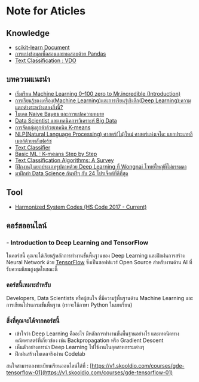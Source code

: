
# Note for Aticles

## Knowledge

- [scikit-learn Document](https://scikit-learn.org/stable/auto_examples/index.html#examples-based-on-real-world-datasets)
- [การแบ่งข้อมูลเพื่อสอนและทดสอบด้วย Pandas](http://dsdi.msu.ac.th/?article=data-science&fn=train_test_split)
- [Text Classification : VDO](https://attapol.github.io/compling/text_classification.html)

## บทความแนะนำ

- [ เริ่มเรียน Machine Learning 0–100 zero to Mr.incredible (Introduction)](https://medium.com/mmp-li/%E0%B9%80%E0%B8%A3%E0%B8%B4%E0%B9%88%E0%B8%A1%E0%B9%80%E0%B8%A3%E0%B8%B5%E0%B8%A2%E0%B8%99-machine-learning-0-100-introduction-1c58e516bfcd)
- [การเรียนรู้ของเครื่อง(Machine Learning)และการเรียนรู้เชิงลึก(Deep Learning):ความแตกต่างระหว่างสองสิ่งนี้?](https://www.thaiprogrammer.org/2018/12/%E0%B8%81%E0%B8%B2%E0%B8%A3%E0%B9%80%E0%B8%A3%E0%B8%B5%E0%B8%A2%E0%B8%99%E0%B8%A3%E0%B8%B9%E0%B9%89%E0%B8%82%E0%B8%AD%E0%B8%87%E0%B9%80%E0%B8%84%E0%B8%A3%E0%B8%B7%E0%B9%88%E0%B8%AD%E0%B8%87machine-le/)
- [โมเดล Naive Bayes และการแปลความหมาย](http://dataminingtrend.com/2014/naive-bayes/)
- [Data Scientist และเทคนิคการวิเคราะห์ Big Data](https://blog.goodfactory.co/data-scientist-%E0%B9%81%E0%B8%A5%E0%B8%B0%E0%B9%80%E0%B8%97%E0%B8%84%E0%B8%99%E0%B8%B4%E0%B8%84%E0%B8%81%E0%B8%B2%E0%B8%A3%E0%B8%A7%E0%B8%B4%E0%B9%80%E0%B8%84%E0%B8%A3%E0%B8%B2%E0%B8%B0%E0%B8%AB%E0%B9%8C-big-data-73dfbdcaa770)
- [การจัดกลุ่มลูกค้าด้วยเทคนิค K-means](http://kmean-clustering-customer.blogspot.com/)
- [NLP(Natural Language Processing) ศาสตร์(ไม่)ใหม่ ศาสตร์แห่งเจได: แยกประเภทอีเมลล์ด้วยพลังฟอร์ซ](https://medium.com/mmp-li/nlp-natural-language-processing-%E0%B8%A8%E0%B8%B2%E0%B8%AA%E0%B8%95%E0%B8%A3%E0%B9%8C-%E0%B9%84%E0%B8%A1%E0%B9%88-%E0%B9%83%E0%B8%AB%E0%B8%A1%E0%B9%88-%E0%B8%A8%E0%B8%B2%E0%B8%AA%E0%B8%95%E0%B8%A3%E0%B9%8C%E0%B9%81%E0%B8%AB%E0%B9%88%E0%B8%87%E0%B9%80%E0%B8%88%E0%B9%84%E0%B8%94-%E0%B9%81%E0%B8%A2%E0%B8%81%E0%B8%9B%E0%B8%A3%E0%B8%B0%E0%B9%80%E0%B8%A0%E0%B8%97%E0%B8%AD%E0%B8%B5%E0%B9%80%E0%B8%A1%E0%B8%A5%E0%B8%A5%E0%B9%8C%E0%B8%94%E0%B9%89%E0%B8%A7%E0%B8%A2%E0%B8%9E%E0%B8%A5%E0%B8%B1%E0%B8%87%E0%B8%9F%E0%B8%AD%E0%B8%A3%E0%B9%8C%E0%B8%8B-66b8bdff2e42)
- [Text Classifier](https://www.softnix.co.th/2018/08/09/naive-bay-text-classification-with-python/)
- [Basic ML : K-means Step by Step](https://medium.com/@somprasonggbl/basic-ml-k-means-step-by-step-9b2a57509a49)
- [Text Classification Algorithms: A Survey](https://medium.com/text-classification-algorithms/text-classification-algorithms-a-survey-a215b7ab7e2d)
- [[ฝึกงาน] แยกประเภทรูปภาพด้วย Deep Learning ที่ Wongnai โจทย์ใหญ่ที่ไม่ธรรมดา](https://life.wongnai.com/internship-image-classification-wongnai-a1dbc2890766)
- [มาฝึกทำ Data Science  กันฟรีๆ กับ 24 โปรเจ็คต์ที่ดีที่สุด](https://www.micknote.com/24-ultimate-data-science-projects/)

## Tool

- [Harmonized System Codes (HS Code 2017 - Current)](https://www.foreign-trade.com/reference/hscode.htm?cat=1)


## คอร์สออนไลน์

### -  Introduction to Deep Learning and TensorFlow

ในคอร์สนี้ คุณจะได้เรียนรู้หลักการทำงานขั้นพื้นฐานของ Deep Learning และฝึกฝนการสร้าง Neural Network ด้วย  [TensorFlow](https://www.tensorflow.org/)  ซึ่งเป็นซอฟท์แวร์ Open Source สำหรับงานด้าน AI ที่รับความนิยมสูงสุดในขณะนี้

### คอร์สนี้เหมาะสำหรับ

Developers, Data Scientists หรือผู้สนใจ ที่มีความรู้พื้นฐานด้าน Machine Learning และการเขียนโปรแกรมขั้นพื้นฐาน (เราจะใช้ภาษา Python ในบทเรียน)

### สิ่งที่คุณจะได้จากคอร์สนี้

-   เข้าใจว่า Deep Learning คืออะไร มีหลักการทำงานขั้นพื้นฐานอย่างไร และเทคนิคทางคณิตศาสตร์ที่เกี่ยวข้อง เช่น Backpropagation หรือ Gradient Descent
-   เห็นตัวอย่างการนำ Deep Learning ไปใช้งานในอุตสาหกรรมต่างๆ
-   ฝึกฝนสร้างโมเดลจริงผ่าน Codelab

สนใจสามารถลงทะเบียนเรียนออนไลน์ได้ที่ : [https://v1.skooldio.com/courses/gde-tensorflow-01](https://v1.skooldio.com/courses/gde-tensorflow-01)
<!--stackedit_data:
eyJoaXN0b3J5IjpbLTg1NzIyNDU0NiwtMjQyOTU1Nzk0LDEzOT
Q5Mjg4MzUsNzE5Mzc2NDYxLDE5NTgxMjI1MzAsMjQwNDc2MTM4
LDc1MjA2MDM0OSwtMjA4OTAxMjM4OSwtNDU4NzAzOTYwLDE1OD
c4ODMzMTcsLTk1MjY5NjI5MiwtMTA4MzkwODk1M119
-->